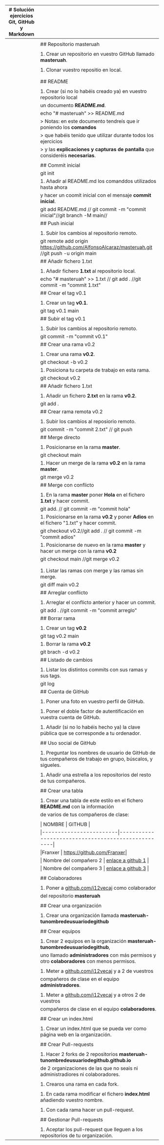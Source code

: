 | # Solución ejercicios Git, GitHub y Markdown |                                                              |
| -------------------------------------------- | ------------------------------------------------------------ |
|                                              |                                                              |
|                                              | ## Repositorio masteruah                                     |
|                                              |                                                              |
|                                              | 1. Crear un repositorio en vuestro GitHub llamado **masteruah**. |
|                                              |                                                              |
|                                              | 1. Clonar vuestro repositio en local.                        |
|                                              |                                                              |
|                                              |                                                              |
|                                              | ## README                                                    |
|                                              |                                                              |
|                                              | 1. Crear (si no lo habéis creado ya) en vuestro repositorio local |
|                                              | un documento **README.md**.                                  |
|                                              | echo "# masteruah" >> README.md                              |
|                                              | > Notas: en este documento tendreís que ir poniendo los **comandos** |
|                                              | > que habéis tenido que utilizar durante todos los ejercicios |
|                                              | > y las **explicaciones y capturas de pantalla** que consideréis **necesarias**. |
|                                              |                                                              |
|                                              | ## Commit inicial                                            |
|                                              | git init                                                     |
|                                              | 1. Añadir al README.md los comanddos utilizados hasta ahora  |
|                                              | y hacer un coomit inicial con el mensaje **commit inicial**. |
|                                              | git add README.md // git commit -m "commit inicial"//git branch -M main// |
|                                              | ## Push inicial                                              |
|                                              |                                                              |
|                                              | 1. Subir los cambios al repositorio remoto.                  |
|                                              | git remote add origin https://github.com/AlfonsoAlcaraz/masteruah.git //git push -u origin main |
|                                              | ## Añadir fichero 1.txt                                      |
|                                              |                                                              |
|                                              | 1. Añadir fichero **1.txt** al repositorio local.            |
|                                              | echo "# masteruah" >> 1.txt // git add . //git commit -m "commit 1.txt" |
|                                              | ## Crear el tag v0.1                                         |
|                                              |                                                              |
|                                              | 1. Crear un tag **v0.1**.                                    |
|                                              | git tag v0.1 main                                            |
|                                              | ## Subir el tag v0.1                                         |
|                                              |                                                              |
|                                              | 1. Subir los cambios al repositorio remoto.                  |
|                                              | git commit -m "commit v0.1"                                  |
|                                              | ## Crear una rama v0.2                                       |
|                                              |                                                              |
|                                              | 1. Crear una rama **v0.2**.                                  |
|                                              | git checkout -b v0.2                                         |
|                                              | 1. Posiciona tu carpeta de trabajo en esta rama.             |
|                                              | git checkout v0.2                                            |
|                                              | ## Añadir fichero 1.txt                                      |
|                                              |                                                              |
|                                              | 1. Añadir un fichero **2.txt** en la rama **v0.2**.          |
|                                              | git add .                                                    |
|                                              | ## Crear rama remota v0.2                                    |
|                                              |                                                              |
|                                              | 1. Subir los cambios al reposiorio remoto.                   |
|                                              | git commit -m "commit 2.txt" // git push                     |
|                                              | ## Merge directo                                             |
|                                              |                                                              |
|                                              | 1. Posicionarse en la rama **master**.                       |
|                                              | git checkout main                                            |
|                                              | 1. Hacer un merge de la rama **v0.2** en la rama **master**. |
|                                              | git merge v0.2                                               |
|                                              | ## Merge con conflicto                                       |
|                                              |                                                              |
|                                              | 1. En la rama **master** poner **Hola** en el fichero **1.txt** y hacer commit. |
|                                              | git add. // git commit -m "commit hola"                      |
|                                              | 1. Posicionarse en la rama **v0.2** y poner **Adios** en el fichero "1.txt" y hacer commit. |
|                                              | git checkout v0.2//git add . // git commit -m "commit adios" |
|                                              | 1. Posicionarse de nuevo en la rama **master** y hacer un merge con la rama **v0.2** |
|                                              | git checkout main //git merge v0.2                           |
|                                              |                                                              |
|                                              |                                                              |
|                                              | 1. Listar las ramas con merge y las ramas sin merge.         |
|                                              | git diff main v0.2                                           |
|                                              | ## Arreglar conflicto                                        |
|                                              |                                                              |
|                                              | 1. Arreglar el conflicto anterior y hacer un commit.         |
|                                              | git add . //git commit -m "commit arreglo"                   |
|                                              | ## Borrar rama                                               |
|                                              |                                                              |
|                                              | 1. Crear un tag **v0.2**                                     |
|                                              | git tag v0.2 main                                            |
|                                              | 1. Borrar la rama **v0.2**                                   |
|                                              | git brach -d v0.2                                            |
|                                              | ## Listado de cambios                                        |
|                                              |                                                              |
|                                              | 1. Listar los distintos commits con sus ramas y sus tags.    |
|                                              | git log                                                      |
|                                              | ## Cuenta de GitHub                                          |
|                                              |                                                              |
|                                              | 1. Poner una foto en vuestro perfil de GitHub.               |
|                                              |                                                              |
|                                              | 1. Poner el doble factor de autentificación en vuestra cuenta de GitHub. |
|                                              |                                                              |
|                                              | 1. Añadir (si no lo habéis hecho ya) la clave pública que se corresponde a tu ordenador. |
|                                              |                                                              |
|                                              | ## Uso social de GitHub                                      |
|                                              |                                                              |
|                                              | 1. Preguntar los nombres de usuario de GitHub de tus compañeros de trabajo en grupo, búscalos, y sigueles. |
|                                              |                                                              |
|                                              | 1. Añadir una estrella a los repositorios del resto de tus compañeros. |
|                                              |                                                              |
|                                              | ## Crear una tabla                                           |
|                                              |                                                              |
|                                              | 1. Crear una tabla de este estilo en el fichero **README.md** con la información |
|                                              | de varios de tus compañeros de clase:                        |
|                                              |                                                              |
|                                              | \|        NOMBRE          \|                     GITHUB                        \| |
|                                              | \|------------------------\|---------------------------------------------------\| |
|                                              | \|Franxer \| https://github.com/Franxer\|                    |
|                                              | \| Nombre del compañero 2 \| [enlace a github 1](http://github.com/i12vecaj) \| |
|                                              | \| Nombre del compañero 3 \| [enlace a github 3](http://github.com/i12vecaj) \| |
|                                              |                                                              |
|                                              | ## Colaboradores                                             |
|                                              |                                                              |
|                                              | 1. Poner a [github.com/i12vecaj](http://github.com/i12vecaj) como colaborador |
|                                              | del repositorio **masteruah**                                |
|                                              |                                                              |
|                                              | ## Crear una organización                                    |
|                                              |                                                              |
|                                              | 1. Crear una organización llamada **masteruah-tunombredeusuariodegithub** |
|                                              |                                                              |
|                                              | ## Crear equipos                                             |
|                                              |                                                              |
|                                              | 1. Crear 2 equipos en la organización **masteruah-tunombredeusuariodegithub**, |
|                                              | uno llamado **administradores** con más permisos y otro **colaboradores** con menos permisos. |
|                                              |                                                              |
|                                              | 1. Meter a [github.com/i12vecaj](http://github.com/i12vecaj) y a 2 de vuestros |
|                                              | compañeros de clase en el equipo **administradores**.        |
|                                              |                                                              |
|                                              | 1. Meter a [github.com/i12vecaj](http://github.com/i12vecaj) y a otros 2 de vuestros |
|                                              | compañeros de clase en el equipo **colaboradores**.          |
|                                              |                                                              |
|                                              | ## Crear un index.html                                       |
|                                              |                                                              |
|                                              | 1. Crear un index.html que se pueda ver como página web en la organización. |
|                                              |                                                              |
|                                              | ## Crear Pull-requests                                       |
|                                              |                                                              |
|                                              | 1. Hacer 2 forks de 2 repositorios **masteruah-tunombredeusuariodegithub.github.io** |
|                                              | de 2 organizaciones de las que no seais ni administradiores ni colaboradores. |
|                                              |                                                              |
|                                              | 1. Crearos una rama en cada fork.                            |
|                                              |                                                              |
|                                              | 1. En cada rama modificar el fichero **index.html** añadiendo vuestro nombre. |
|                                              |                                                              |
|                                              | 1. Con cada rama hacer un pull-request.                      |
|                                              |                                                              |
|                                              | ## Gestionar Pull-requests                                   |
|                                              |                                                              |
|                                              | 1. Aceptar los pull-request que lleguen a los repositorios de tu organización. |
